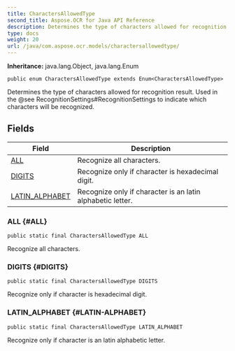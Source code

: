 ```yaml
---
title: CharactersAllowedType
second_title: Aspose.OCR for Java API Reference
description: Determines the type of characters allowed for recognition result
type: docs
weight: 20
url: /java/com.aspose.ocr.models/charactersallowedtype/
---
```


**Inheritance:**
java.lang.Object, java.lang.Enum
```
public enum CharactersAllowedType extends Enum<CharactersAllowedType>
```

Determines the type of characters allowed for recognition result. Used in the @see RecognitionSettings\#RecognitionSettings to indicate which characters will be recognized.
## Fields

| Field | Description |
| --- | --- |
| [ALL](#ALL) | Recognize all characters. |
| [DIGITS](#DIGITS) | Recognize only if character is hexadecimal digit. |
| [LATIN_ALPHABET](#LATIN-ALPHABET) | Recognize only if character is an latin alphabetic letter. |

### ALL {#ALL}
```
public static final CharactersAllowedType ALL
```


Recognize all characters.

### DIGITS {#DIGITS}
```
public static final CharactersAllowedType DIGITS
```


Recognize only if character is hexadecimal digit.

### LATIN_ALPHABET {#LATIN-ALPHABET}
```
public static final CharactersAllowedType LATIN_ALPHABET
```


Recognize only if character is an latin alphabetic letter.

